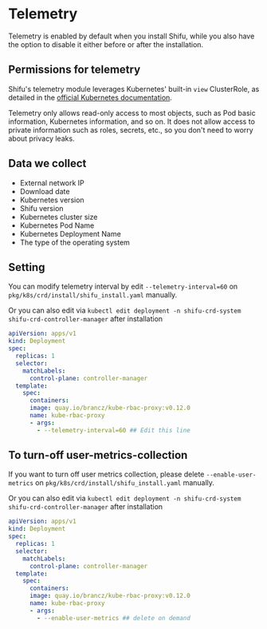 # Telemetry

Telemetry is enabled by default when you install Shifu, while you also have the option to disable it either before or after the installation.

## Permissions for telemetry
Shifu's telemetry module leverages Kubernetes' built-in `view` ClusterRole, as detailed in the [official Kubernetes documentation](https://kubernetes.io/docs/reference/access-authn-authz/rbac/#user-facing-roles).

Telemetry only allows read-only access to most objects, such as Pod basic information, Kubernetes information, and so on. It does not allow access to private information such as roles, secrets, etc., so you don't need to worry about privacy leaks.

## Data we collect

- External network IP
- Download date
- Kubernetes version
- Shifu version
- Kubernetes cluster size
- Kubernetes Pod Name 
- Kubernetes Deployment Name
- The type of the operating system

## Setting

You can modify telemetry interval by edit `--telemetry-interval=60` on `pkg/k8s/crd/install/shifu_install.yaml` manually.

Or you can also edit via `kubectl edit deployment -n shifu-crd-system shifu-crd-controller-manager` after installation
```yaml
apiVersion: apps/v1
kind: Deployment
spec:
  replicas: 1
  selector:
    matchLabels:
      control-plane: controller-manager
  template:
    spec:
      containers:
      image: quay.io/brancz/kube-rbac-proxy:v0.12.0
      name: kube-rbac-proxy
      - args:
        - --telemetry-interval=60 ## Edit this line
```
## To turn-off user-metrics-collection

If you want to turn off user metrics collection, please delete `--enable-user-metrics` on `pkg/k8s/crd/install/shifu_install.yaml` manually.

Or you can also edit via `kubectl edit deployment -n shifu-crd-system shifu-crd-controller-manager` after installation

```yaml
apiVersion: apps/v1
kind: Deployment
spec:
  replicas: 1
  selector:
    matchLabels:
      control-plane: controller-manager
  template:
    spec:
      containers:
      image: quay.io/brancz/kube-rbac-proxy:v0.12.0
      name: kube-rbac-proxy
      - args:
        - --enable-user-metrics ## delete on demand
```
